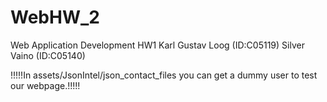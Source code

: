 # WebHW_2
Web Application Development HW1
Karl Gustav Loog (ID:C05119)
Silver Vaino (ID:C05140)


!!!!!In assets/JsonIntel/json_contact_files you can get a dummy user to test our webpage.!!!!! 


